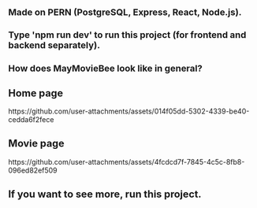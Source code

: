 <h3 style="font-size: 18px;">Made on PERN (PostgreSQL, Express, React, Node.js).</h3>
<h3 style="font-size: 18px;">Type 'npm run dev' to run this project (for frontend and backend separately).</h3>
<h3 style="font-size: 18px;">How does MayMovieBee look like in general?</h3>
<h2 style="font-size: 20px;">Home page</h2>
https://github.com/user-attachments/assets/014f05dd-5302-4339-be40-cedda6f2fece
<h2 style="font-size: 20px;">Movie page</h2>
https://github.com/user-attachments/assets/4fcdcd7f-7845-4c5c-8fb8-096ed82ef509
<h2 style="font-size: 20px;">If you want to see more, run this project.</h2>
